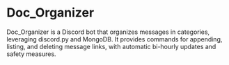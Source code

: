 # Doc_Organizer
Doc_Organizer is a Discord bot that organizes messages in categories, leveraging discord.py and MongoDB. It provides commands for appending, listing, and deleting message links, with automatic bi-hourly updates and safety measures.

